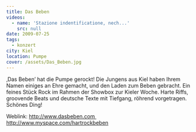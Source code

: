 ```yaml
---
title: Das Beben
videos:
  - name: 'Stazione indentificatione, nech...'
    src: null
date: 2009-07-25
tags:
  - konzert
city: Kiel
location: Pumpe
cover: /assets/Das_Beben.jpg
---
```


‚Das Beben’ hat die Pumpe gerockt! Die Jungens aus Kiel haben Ihrem Namen einiges an Ehre gemacht, und den Laden zum Beben gebracht. Ein feines Stück Rock im Rahmen der Showbox zur Kieler Woche. Harte Riffs, groovende Beats und deutsche Texte mit Tiefgang, röhrend vorgetragen. Schönes Ding!

Weblink: http://www.dasbeben.com http://www.myspace.com/hartrockbeben
